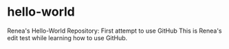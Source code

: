 # hello-world
Renea's Hello-World Repository: First attempt to use GitHub
This is Renea's edit test while learning how to use GitHub.
